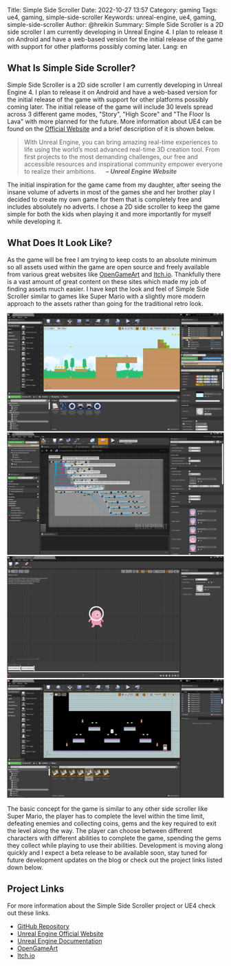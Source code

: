 Title: Simple Side Scroller
Date: 2022-10-27 13:57
Category: gaming
Tags: ue4, gaming, simple-side-scroller
Keywords: unreal-engine, ue4, gaming, simple-side-scroller
Author: @hreikin
Summary: Simple Side Scroller is a 2D side scroller I am currently developing in Unreal Engine 4. I plan to release it on Android and have a web-based version for the initial release of the game with support for other platforms possibly coming later.
Lang: en

## What Is Simple Side Scroller?
		
Simple Side Scroller is a 2D side scroller I am currently developing in Unreal Engine 4. I plan to release it on Android and have a web-based version for the initial release of the game with support for other platforms possibly coming later. The initial release of the game will include 30 levels spread across 3 different game modes, "Story", "High Score" and "The Floor Is Lava" with more planned for the future. More information about UE4 can be found on the [Official Website](https://www.unrealengine.com/) and a brief description of it is shown below.

> With Unreal Engine, you can bring amazing real-time experiences to life using the world’s most advanced real-time 3D creation tool. From first projects to the most demanding challenges, our free and accessible resources and inspirational community empower everyone to realize their ambitions.
> &nbsp;&nbsp;&nbsp;&nbsp; **<cite>&ndash; Unreal Engine Website</cite>**

The initial inspiration for the game came from my daughter, after seeing the insane volume of adverts in most of the games she and her brother play I decided to create my own game for them that is completely free and includes absolutely no adverts. I chose a 2D side scroller to keep the game simple for both the kids when playing it and more importantly for myself while developing it.

## What Does It Look Like?

As the game will be free I am trying to keep costs to an absolute minimum so all assets used within the game are open source and freely available from various great websites like [OpenGameArt](https://opengameart.org/) and [Itch.io](https://itch.io/). Thankfully there is a vast amount of great content on these sites which made my job of finding assets much easier. I have kept the look and feel of Simple Side Scroller similar to games like Super Mario with a slightly more modern approach to the assets rather than going for the traditional retro look.

<a href="/images/simple-side-scroller-01.png" target="_blank">
    <img src="/images/simple-side-scroller-01.png" />
</a>
<a href="/images/simple-side-scroller-02.png" target="_blank">
    <img src="/images/simple-side-scroller-02.png" />
</a>
<a href="/images/simple-side-scroller-03.png" target="_blank">
    <img src="/images/simple-side-scroller-03.png" />
</a>
<a href="/images/simple-side-scroller-04.png" target="_blank">
    <img src="/images/simple-side-scroller-04.png" />
</a>

The basic concept for the game is similar to any other side scroller like Super Mario, the player has to complete the level within the time limit, defeating enemies and collecting coins, gems and the key required to exit the level along the way. The player can choose between different characters with different abilities to complete the game, spending the gems they collect while playing to use their abilities. Development is moving along quickly and I expect a beta release to be available soon, stay tuned for future development updates on the blog or check out the project links listed down below.

## Project Links
		
For more information about the Simple Side Scroller project or UE4 check out these links.

- [GitHub Repository](https://github.com/hreikin/simple-side-scroller)
- [Unreal Engine Official Website](https://www.unrealengine.com/)
- [Unreal Engine Documentation](https://docs.unrealengine.com/4.27/en-US/)
- [OpenGameArt](https://opengameart.org/)
- [Itch.io](https://itch.io/)